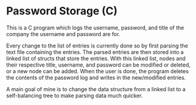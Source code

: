 # Password Storage (C)
This is a C program which logs the username, password, and title of the company the username and password are for. 

Every change to the list of entries is currently done so by first parsing the text file containing the entries. The parsed entries are then stored into a linked list of structs that store the entries. With this linked list, nodes and their respective title, username, and password can be modified or deleted, or a new node can be added. When the user is done, the program deletes the contents of the password log and writes in the new/modified entries.

A main goal of mine is to change the data structure from a linked list to a self-balancing tree to make parsing data much quicker.
